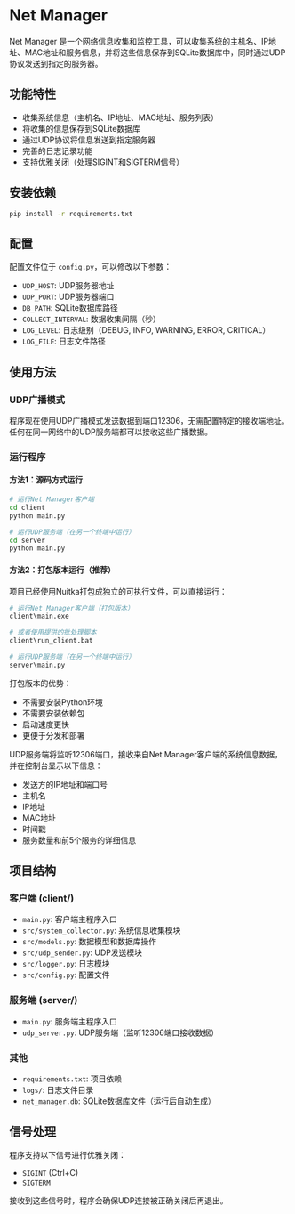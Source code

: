 # Net Manager

Net Manager 是一个网络信息收集和监控工具，可以收集系统的主机名、IP地址、MAC地址和服务信息，并将这些信息保存到SQLite数据库中，同时通过UDP协议发送到指定的服务器。

## 功能特性

- 收集系统信息（主机名、IP地址、MAC地址、服务列表）
- 将收集的信息保存到SQLite数据库
- 通过UDP协议将信息发送到指定服务器
- 完善的日志记录功能
- 支持优雅关闭（处理SIGINT和SIGTERM信号）

## 安装依赖

```bash
pip install -r requirements.txt
```

## 配置

配置文件位于 `config.py`，可以修改以下参数：

- `UDP_HOST`: UDP服务器地址
- `UDP_PORT`: UDP服务器端口
- `DB_PATH`: SQLite数据库路径
- `COLLECT_INTERVAL`: 数据收集间隔（秒）
- `LOG_LEVEL`: 日志级别（DEBUG, INFO, WARNING, ERROR, CRITICAL）
- `LOG_FILE`: 日志文件路径

## 使用方法

### UDP广播模式
程序现在使用UDP广播模式发送数据到端口12306，无需配置特定的接收端地址。任何在同一网络中的UDP服务端都可以接收这些广播数据。

### 运行程序

#### 方法1：源码方式运行
```bash
# 运行Net Manager客户端
cd client
python main.py

# 运行UDP服务端（在另一个终端中运行）
cd server
python main.py
```

#### 方法2：打包版本运行（推荐）
项目已经使用Nuitka打包成独立的可执行文件，可以直接运行：
```bash
# 运行Net Manager客户端（打包版本）
client\main.exe

# 或者使用提供的批处理脚本
client\run_client.bat

# 运行UDP服务端（在另一个终端中运行）
server\main.py
```

打包版本的优势：
- 不需要安装Python环境
- 不需要安装依赖包
- 启动速度更快
- 更便于分发和部署

UDP服务端将监听12306端口，接收来自Net Manager客户端的系统信息数据，并在控制台显示以下信息：
- 发送方的IP地址和端口号
- 主机名
- IP地址
- MAC地址
- 时间戳
- 服务数量和前5个服务的详细信息

## 项目结构

### 客户端 (client/)
- `main.py`: 客户端主程序入口
- `src/system_collector.py`: 系统信息收集模块
- `src/models.py`: 数据模型和数据库操作
- `src/udp_sender.py`: UDP发送模块
- `src/logger.py`: 日志模块
- `src/config.py`: 配置文件

### 服务端 (server/)
- `main.py`: 服务端主程序入口
- `udp_server.py`: UDP服务端（监听12306端口接收数据）

### 其他
- `requirements.txt`: 项目依赖
- `logs/`: 日志文件目录
- `net_manager.db`: SQLite数据库文件（运行后自动生成）

## 信号处理

程序支持以下信号进行优雅关闭：

- `SIGINT` (Ctrl+C)
- `SIGTERM`

接收到这些信号时，程序会确保UDP连接被正确关闭后再退出。